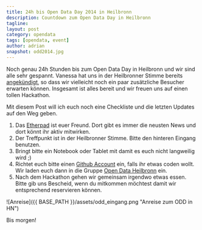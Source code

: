 ```yaml
---
title: 24h bis Open Data Day 2014 in Heilbronn
description: Countdown zum Open Data Day in Heilbronn
tagline: 
layout: post
category: opendata
tags: [opendata, event]
author: adrian
snapshot: odd2014.jpg
---
```


Noch genau 24h Stunden bis zum Open Data Day in Heilbronn und wir sind alle sehr gespannt. Vanessa hat uns in der 
Heilbronner Stimme bereits [angekündigt](http://www.stimme.de/heilbronn/nachrichten/stadt/Offene-Daten-machen-das-Leben-leichter;art1925,3020065), 
so dass wir vielleicht noch ein paar zusätzliche Besucher erwarten können. Insgesamt ist alles bereit und wir freuen uns auf einen tollen Hackathon.

Mit diesem Post will ich euch noch eine Checkliste und die letzten Updates auf den Weg geben.

1. Das [Etherpad](http://pad.opendatacloud.de/p/odd14_hn) ist euer Freund. Dort gibt es immer die neusten News und dort könnt ihr aktiv mitwirken.
2. Der Treffpunkt ist in der Heilbronner Stimme. Bitte den hinteren Eingang benutzen. 
3. Bringt bitte ein Notebook oder Tablet mit damit es euch nicht langweilig wird ;)
4. Richtet euch bitte einen [Github Account](https://github.com/) ein, falls ihr etwas coden wollt. Wir laden euch dann in die Gruppe [Open Data Heilbronn](https://github.com/opendata-heilbronn) ein.
5. Nach dem Hackathon gehen wir gemeinsam irgendwo etwas essen. Bitte gib uns Bescheid, 
wenn du mitkommen möchtest damit wir entsprechend reservieren können.

![Anreise]({{ BASE_PATH }}/assets/odd_eingang.png "Anreise zum ODD in HN")

Bis morgen!